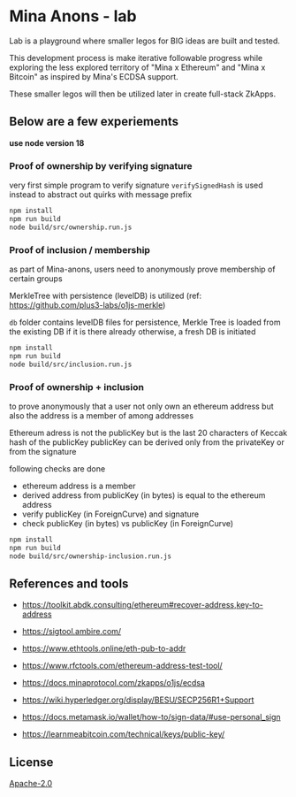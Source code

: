 # Mina Anons - lab

Lab is a playground where smaller legos for BIG ideas are built and tested.

This development process is make iterative followable progress while exploring the less explored territory of "Mina x Ethereum" and "Mina x Bitcoin" as inspired by Mina's ECDSA support.

These smaller legos will then be utilized later in create full-stack ZkApps.

## Below are a few experiements

**use node version 18**

### Proof of ownership by verifying signature

very first simple program to verify signature
`verifySignedHash` is used instead to abstract out quirks with message prefix 

```sh
npm install
npm run build
node build/src/ownership.run.js
```

### Proof of inclusion / membership

as part of Mina-anons, users need to anonymously prove membership of certain groups

MerkleTree with persistence (levelDB) is utilized (ref: https://github.com/plus3-labs/o1js-merkle)

`db` folder contains levelDB files for persistence, Merkle Tree is loaded from the existing DB if it is there already
otherwise, a fresh DB is initiated

```sh
npm install
npm run build
node build/src/inclusion.run.js
```

### Proof of ownership + inclusion

to prove anonymously that a user not only own an ethereum address but also the address is a member of among addresses

Ethereum adress is not the publicKey but is the last 20 characters of Keccak hash of the publicKey
publicKey can be derived only from the privateKey or from the signature

following checks are done
- ethereum address is a member
- derived address from publicKey (in bytes) is equal to the ethereum address
- verify publicKey (in ForeignCurve) and signature
- check publicKey (in bytes) vs publicKey (in ForeignCurve)

```sh
npm install
npm run build
node build/src/ownership-inclusion.run.js
```




## References and tools
- https://toolkit.abdk.consulting/ethereum#recover-address,key-to-address
- https://sigtool.ambire.com/
- https://www.ethtools.online/eth-pub-to-addr
- https://www.rfctools.com/ethereum-address-test-tool/

- https://docs.minaprotocol.com/zkapps/o1js/ecdsa
- https://wiki.hyperledger.org/display/BESU/SECP256R1+Support
- https://docs.metamask.io/wallet/how-to/sign-data/#use-personal_sign
- https://learnmeabitcoin.com/technical/keys/public-key/

## License

[Apache-2.0](LICENSE)
